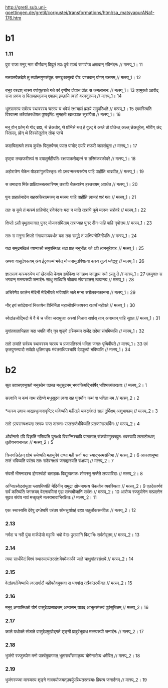 
http://gretil.sub.uni-goettingen.de/gretil/corpustei/transformations/html/sa_matsyapurANa1-176.htm

# b1
### 1.11
पुरा  राजा  मनुर्  नाम  चीर्णवान्  विपुलं  तपः
पुत्रे  राज्यं  समारोप्य  क्षमावान्  रविनंदनः  //  मत्स्प्_1। 11
### 
मलयस्यैकदेशे  तु  सर्वात्मगुणसंयुतः
समदुःखसुखो  वीरः  प्राप्तवान्  योगम् उत्तमम्  //  मत्स्प्_1। 12
### 
बभूव  वरदश्  चास्य  वर्षायुतशते  गते
वरं  वृणीष्व  प्रोवाच  प्रीतः  स  कमलासनः  //  मत्स्प्_1। 13
एवमुक्तो ऽब्रवीद्  राजा  प्रणंय  स  पितामहम्एकम् एवाहम् इच्छामि  त्वत्तो  वरमनुत्तमम्  //  मत्स्प्_1। 14
### 
भूतग्रामस्य  सर्वस्य  स्थावरस्य  चरस्य  च
भवेयं  रक्षायालं  प्रलये  समुपस्थिते  //  मत्स्प्_1। 15
एवमस्त्विति  विश्वात्मा  तत्रैवांतरधीयत
पुष्पवृष्टिः  सुमहती  खात्पपात  सुरार्पिता  //  मत्स्प्_1। 16
### 
मनु  व़ोन्  फ़्रोम्  थे  गोद्  ब्रह्म,  थे  च्रेअतोर्,  थे  प्रोमिसे  थत्  हे  व़ुल्द्  बे  अब्ले  तो  प्रोतेच्त्  अल्ल्  च्रेअतुरेस्,  मोविंग्  अंद्  स्तिल्ल्,  व़्हेन्  थे  दिस्सोलुतोन्  तोक्  प्लचे
### 
कदाचिदाश्रमे  तस्य  कुर्वतः  पितृतर्पणम्
पपात  पांयोर् उपरि  शफरी  जलसंयुता  //  मत्स्प्_1। 17
### 
दृष्ट्वा  तच्छफरीरूपं  स  दयालुर्महीपतिः
रक्षायाकरोद्यत्नं  स  तस्मिंकरकोदरे  //  मत्स्प्_1। 18
### 
अहोरात्रेण  चैकेन  षोडशांगुलविस्तृतः
सो ऽभवन्मत्स्यरूपेण  पाहि  पाहीति  चाब्रवीत्  //  मत्स्प्_1। 19
### 
स  तमादाय  मिके  प्राक्षिपज्जलचारिणम्
तत्रापि  चैकरात्रेण  हस्तत्रयम्  अवर्धत  //  मत्स्प्_1। 20
### 
पुनः  प्राहार्तनादेन  सहस्रकिरात्मजम्
स  मत्स्यः  पाहि  पाहीति  त्वामहं  शरं  गतः  //  मत्स्प्_1। 21
### 
ततः  स  कूपे  तं  मत्स्यं  प्राहिणोद्  रविनंदनः
यदा  न  माति  तत्रापि  कूपे  मत्स्यः  सरोवरे  //  मत्स्प्_1। 22
### 
क्षिप्तो ऽसौ  पृथुतामागात्  पुनर्  योजनसंमिताम्
तत्राप्याह  पुनर्  दीनः  पाहि  पाहि  नृपोत्तम  //  मत्स्प्_1। 23
### 
ततः  स  मनुना  क्षिप्तो  गंगायामप्यवर्धत
यदा  तदा  समुद्रे  तं  प्राक्षिपन्मेदिनीपतिः  //  मत्स्प्_1। 24
### 
यदा  समुद्रमखिलं  व्याप्यासौ  समुपस्थितः
तदा  प्राह  मनुर्भीतः  को ऽपि  त्वमसुरेश्वरः  //  मत्स्प्_1। 25
### 
अथवा  वासुदेवस्त्वम्  अंय ईदृक्कथं  भवेत्
योजनायुतविंशत्या  कस्य  तुल्यं  भवेद्वपुः  //  मत्स्प्_1। 26
### 
ज्ञातस्त्वं  मत्स्यरूपेण  मां  खेदयसि  केशव
हृषीकेश  जगन्नाथ  जगद्धाम  नमो ऽस्तु  ते  //  मत्स्प्_1। 27
एवमुक्तः  स  भगवान्  मत्स्यरूपी  जनार्दनः
साधु  साध्विति  चोवाच  संयग्ज्ञातस्  त्वयानघ  //  मत्स्प्_1। 28
### 
अचिरेणैव  कालेन  मेदिनी  मेदिनीपते
भविष्यति  जले  मग्ना  सशैलवनकानना  //  मत्स्प्_1। 29
### 
नौर् इयं  सर्वदेवानां  निकायेन  विनिर्मिता
महाजीवनिकायस्य  रक्षार्थं  महीपते  //  मत्स्प्_1। 30
### 
स्वेदांडजोद्भिदो  ये  वै  ये  च  जीवा  जरायुजाः
अस्यां  निधाय  सर्वांस्  तान्  अनाथान्  पाहि  सुव्रत  //  मत्स्प्_1। 31
### 
युगांतवाताभिहता  यदा  भवति  नौर्  नृप
शृङ्गे ऽस्मिन्मम  राजेंद्र  तदेमां  संयमिष्यसि  //  मत्स्प्_1। 32
### 
ततो  लयांते  सर्वस्य  स्थावरस्य  चरस्य  च
प्रजापतिस्त्वं  भविता  जगतः  पृथिवीपते  //  मत्स्प्_1। 33
एवं  कृतयुगस्यादौ  सर्वज्ञो  धृतिमान्नृपः
मंवंतराधिपश्चापि  देवपूज्यो  भविष्यसि  //  मत्स्प्_1। 34

# b2
### 
सूत उवाचएवमुक्तो  मनुस्तेन  पप्रच्छ  मधुसूदनम्
भगवंकियद्भिर्वर्षैर्  भविष्यत्यंतरक्षयः  //  मत्स्प्_2। 1
### 
सत्त्वानि  च  कथं  नाथ  रक्षिष्ये  मधुसूदन
त्वया  सह  पुनर्योगः  कथं  वा  भविता  मम  //  मत्स्प्_2। 2
### 
*मत्स्य उवाच
अद्यप्रभृत्यनावृष्टिर्  भविष्यति  महीतले
यावद्वर्षशतं  साग्रं  दुर्भिक्षम्  अशुभावहम्  //  मत्स्प्_2। 3
### 
ततो ऽल्पसत्त्वक्षयदा  रश्मयः  सप्त  दारुणाः
सप्तसप्तेर्भविष्यंति  प्रतप्तांगारवर्षिणः  //  मत्स्प्_2। 4
### 
और्वानलो ऽपि  विकृतिं  गमिष्यति  युगक्षये
विषाग्निश्चापि  पातालात्  संकर्षणमुखच्युतः
भवस्यापि  ललाटोत्थस्  तृतीयनयनानलः  //  मत्स्प्_2। 5
### 
त्रिजगन्निर्दहन्  क्षोभं  समेष्यति  महामुनेेवं  दग्धा  मही  सर्वा  यदा  स्याद्भस्मसंनिभा  //  मत्स्प्_2। 6
आकाशमूष्मा  तप्तं  भविष्यति  परंतप
ततः  सदेवनक्षत्रं  जगद्यास्यति  संक्षयम्  //  मत्स्प्_2। 7
### 
संवर्तो  भीमनादश्च  द्रोणश्चंडो  बलाहकः
विद्युत्पताकः  शोणस्तु  सप्तैते  लयवारिदाः  //  मत्स्प्_2। 8
### 
अग्निप्रस्वेदसंभूताः  प्लावयिष्यंति  मेदिनीम्
समुद्राः  क्षोभमागत्य  चैकत्वेन  व्यवस्थिताः  //  मत्स्प्_2। 9
एतदेकार्णवं  सर्वं  करिष्यंति  जगत्त्रयम्
वेदनावमिमां  गृह्य  सत्त्वबीजानि  सर्वशः  //  मत्स्प्_2। 10
आरोप्य  रज्जुयोगेन  मत्प्रदत्तेन  सुव्रत
संयंय  नावं  मच्छृङ्गे  मत्स्यभावाभिरक्षितः  //  मत्स्प्_2। 11
###
एकः  स्थास्यसि  देवेषु  दग्धेष्वपि  परंतप
सोमसूर्यावहं  ब्रह्मा  चतुर्लोकसमंवितः  //  मत्स्प्_2। 12
### 2.13
नर्मदा  च  नदी  पुंया  मार्कंडेयो  महाृषिः
भवो  वेदाः  पुराणानि  विद्याभिः  सर्वतोवृतम्  //  मत्स्प्_2। 13
### 2.14
त्वया  सार्धमिदं  विश्वं  स्थास्यत्यंतरसंक्षयेेवमेकार्णवे  जाते  चाक्षुषांतरसंक्षये  //  मत्स्प्_2। 14
### 2.15
वेदांप्रवर्तयिष्यामि  त्वत्सर्गादौ  महीपतेेवमुक्त्वा  स  भगवांस्  तत्रैवांतरधीयत  //  मत्स्प्_2। 15
### 2.16
मनुर्  अप्यास्थितो  योगं  वासुदेवप्रसादजम्
अभ्यसन्  यावद् आभूतसंप्लवं  पूर्वसूचितम्  //  मत्स्प्_2। 16
### 2.17
काले  यथोक्ते  संजाते  वासुदेवमुखोद्गते
शृङ्गी  प्रादुर्बभूवाथ  मत्स्यरूपी  जनार्दनः  //  मत्स्प्_2। 17
### 2.18
भुजंगो  रज्जुरूपेण  मनो  पार्श्वमुपागमत्
भूतांसर्वांसमाकृष्य  योगेनारोप्य  धर्मवित्  //  मत्स्प्_2। 18
### 2.19
भुजंगरज्ज्वा  मत्स्यस्य  शृङ्गे  नावमयोजयत्उपर्युपस्थितस्तस्याः  प्रिपत्य  जनार्दनम्  //  मत्स्प्_2। 19